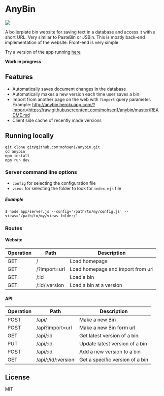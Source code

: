 # AnyBin

<a href="https://travis-ci.org/mohsen1/anybin">
  <img src="https://api.travis-ci.org/mohsen1/anybin.svg">
</a>

A boilerplate bin website for saving text in a database and access it with a short URL. Very similar to PasteBin or JSBin. This is mostly back-end implementation of the website. Front-end is very simple.

Try a version of the app running [here](http://anybin.herokuapp.com/)

**Work in progress**

## Features

* Automatically saves document changes in the database
* Automatically makes a new version each time user saves a bin
* Import from another page on the web with `?import` query parameter. Example: http://anybin.herokuapp.com/?import=https://raw.githubusercontent.com/mohsen1/anybin/master/README.md
* Client side cache of recently made versions

## Running locally

```
git clone git@github.com:mohsen1/anybin.git
cd anybin
npm install
npm run dev
```

### Server command line options

* `config` for selecting the configuration file
* `views` for selecting the folder to look for `index.ejs` file

##### Example

```shell
$ node app/server.js --config='/path/to/my/config.js' --views='/path/to/my/views-folder/'
```

### Routes

#### Website

|Operation|Path              |Description                      |
|---------|------------------|---------------------------------|
|GET      |/                 |Load homepage                    |
|GET      |/?import=url      |Load homepage and import from url|
|GET      |/:id              |Load a bin                       |
|GET      |/:id/:version     |Load a bin at a version          |

#### API

|Operation|Path              |Description                     |
|---------|------------------|--------------------------------|
|POST     |/api/             |Make a new Bin                  |
|POST     |/api?import=url   |Make a new Bin form url         |
|GET      |/api/:id          |Get latest version of a bin     |
|PUT      |/api/:id          |Update latest version of a bin  |
|POST     |/api/:id          |Add a new version to a bin      |
|GET      |/api/:/id/:version|Get a specific version of a bin |


## License
MIT
